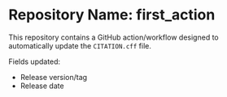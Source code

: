 # Repository Name: first_action

This repository contains a GitHub action/workflow designed to automatically update the `CITATION.cff` file.

Fields updated:
- Release version/tag
- Release date
